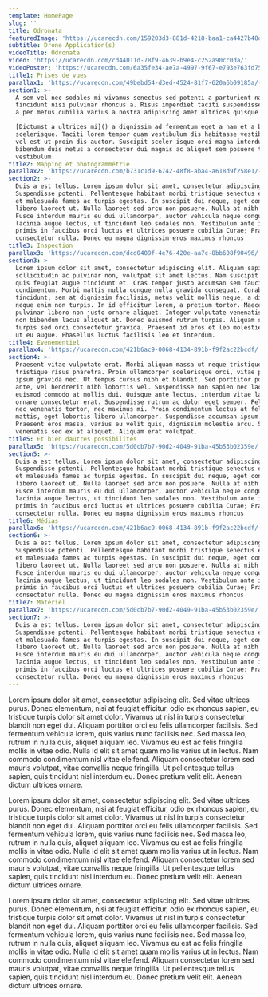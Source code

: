 ```yaml
---
template: HomePage
slug: ''
title: Odronata
featuredImage: 'https://ucarecdn.com/159203d3-881d-4218-baa1-ca4427b48d0d/'
subtitle: Drone Application(s)
videoTitle: Odronata
video: 'https://ucarecdn.com/cd44011d-78f9-4639-b9e4-c252a90cc0da/'
videoPoster: 'https://ucarecdn.com/6a35fe34-ae7a-4997-9f67-e793e763fd75/'
title1: Prises de vues
parallax1: 'https://ucarecdn.com/49bebd54-d3ed-4524-81f7-620a6b09185a/-/resize/1920x/'
section1: >-
  A sem vel nec sodales mi vivamus senectus sed potenti a parturient nascetur
  tincidunt nisi pulvinar rhoncus a. Risus imperdiet taciti suspendisse facilisi
  a per metus cubilia varius a nostra adipiscing amet ultrices quisque ac mi a.

  [Dictumst a ultrices mi]() a dignissim ad fermentum eget a nam et a blandit
  scelerisque. Taciti lorem tempor quam vestibulum dis habitasse vestibulum diam
  vel est ut proin dis auctor. Suscipit sceler isque orci magna interdum vel
  bibendum duis netus a consectetur dui magnis ac aliquet sem posuere tincidunt
  vestibulum.
title2: Mapping et photogrammétrie
parallax2: 'https://ucarecdn.com/b731c1d9-6742-48f8-aba4-a618d9f258e1/-/resize/1920x/'
section2: >-
  Duis a est tellus. Lorem ipsum dolor sit amet, consectetur adipiscing elit.
  Suspendisse potenti. Pellentesque habitant morbi tristique senectus et netus
  et malesuada fames ac turpis egestas. In suscipit dui neque, eget consequat
  libero laoreet ut. Nulla laoreet sed arcu non posuere. Nulla at nibh est.
  Fusce interdum mauris eu dui ullamcorper, auctor vehicula neque congue. Morbi
  lacinia augue lectus, ut tincidunt leo sodales non. Vestibulum ante ipsum
  primis in faucibus orci luctus et ultrices posuere cubilia Curae; Praesent non
  consectetur nulla. Donec eu magna dignissim eros maximus rhoncus
title3: Inspection
parallax3: 'https://ucarecdn.com/dcd0409f-4e76-420e-aa7c-8bb608f90496/'
section3: >-
  Lorem ipsum dolor sit amet, consectetur adipiscing elit. Aliquam sapien ipsum,
  sollicitudin ac pulvinar non, volutpat sit amet lectus. Nam suscipit dui urna,
  quis feugiat augue tincidunt et. Cras tempor justo accumsan sem faucibus
  condimentum. Morbi mattis nulla congue nulla gravida consequat. Curabitur
  tincidunt, sem at dignissim facilisis, metus velit mollis neque, a dignissim
  neque enim non turpis. In id efficitur lorem, a pretium tortor. Maecenas
  pulvinar libero non justo ornare aliquet. Integer vulputate venenatis elit,
  non bibendum lacus aliquet at. Donec euismod rutrum turpis. Aliquam sit amet
  turpis sed orci consectetur gravida. Praesent id eros et leo molestie rhoncus
  ut eu augue. Phasellus luctus facilisis leo et interdum.
title4: Evenementiel
parallax4: 'https://ucarecdn.com/421b6ac9-0068-4134-891b-f9f2ac22bcdf/'
section4: >-
  Praesent vitae vulputate erat. Morbi aliquam massa ut neque tristique, sed
  tristique risus pharetra. Proin ullamcorper scelerisque orci, vitae pretium
  ipsum gravida nec. Ut tempus cursus nibh et blandit. Sed porttitor posuere
  ante, vel hendrerit nibh lobortis vel. Suspendisse non sapien nec lacus
  euismod commodo at mollis dui. Quisque ante lectus, interdum vitae lacus eget,
  ornare consectetur erat. Suspendisse rutrum ac dolor eget semper. Pellentesque
  nec venenatis tortor, nec maximus mi. Proin condimentum lectus at felis
  mattis, eget lobortis libero ullamcorper. Suspendisse accumsan ipsum est.
  Praesent eros massa, varius eu velit quis, dignissim molestie arcu. Sed
  venenatis sed ex at aliquet. Aliquam erat volutpat.
title5: Et bien dautres possibilités
parallax5: 'https://ucarecdn.com/5d0cb7b7-90d2-4049-91ba-45b53b02359e/'
section5: >-
  Duis a est tellus. Lorem ipsum dolor sit amet, consectetur adipiscing elit.
  Suspendisse potenti. Pellentesque habitant morbi tristique senectus et netus
  et malesuada fames ac turpis egestas. In suscipit dui neque, eget consequat
  libero laoreet ut. Nulla laoreet sed arcu non posuere. Nulla at nibh est.
  Fusce interdum mauris eu dui ullamcorper, auctor vehicula neque congue. Morbi
  lacinia augue lectus, ut tincidunt leo sodales non. Vestibulum ante ipsum
  primis in faucibus orci luctus et ultrices posuere cubilia Curae; Praesent non
  consectetur nulla. Donec eu magna dignissim eros maximus rhoncus
title6: Médias
parallax6: 'https://ucarecdn.com/421b6ac9-0068-4134-891b-f9f2ac22bcdf/'
section6: >-
  Duis a est tellus. Lorem ipsum dolor sit amet, consectetur adipiscing elit.
  Suspendisse potenti. Pellentesque habitant morbi tristique senectus et netus
  et malesuada fames ac turpis egestas. In suscipit dui neque, eget consequat
  libero laoreet ut. Nulla laoreet sed arcu non posuere. Nulla at nibh est.
  Fusce interdum mauris eu dui ullamcorper, auctor vehicula neque congue. Morbi
  lacinia augue lectus, ut tincidunt leo sodales non. Vestibulum ante ipsum
  primis in faucibus orci luctus et ultrices posuere cubilia Curae; Praesent non
  consectetur nulla. Donec eu magna dignissim eros maximus rhoncus
title7: Matériel
parallax7: 'https://ucarecdn.com/5d0cb7b7-90d2-4049-91ba-45b53b02359e/'
section7: >-
  Duis a est tellus. Lorem ipsum dolor sit amet, consectetur adipiscing elit.
  Suspendisse potenti. Pellentesque habitant morbi tristique senectus et netus
  et malesuada fames ac turpis egestas. In suscipit dui neque, eget consequat
  libero laoreet ut. Nulla laoreet sed arcu non posuere. Nulla at nibh est.
  Fusce interdum mauris eu dui ullamcorper, auctor vehicula neque congue. Morbi
  lacinia augue lectus, ut tincidunt leo sodales non. Vestibulum ante ipsum
  primis in faucibus orci luctus et ultrices posuere cubilia Curae; Praesent non
  consectetur nulla. Donec eu magna dignissim eros maximus rhoncus
---
```

Lorem ipsum dolor sit amet, consectetur adipiscing elit. Sed vitae ultrices purus. Donec elementum, nisi at feugiat efficitur, odio ex rhoncus sapien, eu tristique turpis dolor sit amet dolor. Vivamus ut nisl in turpis consectetur blandit non eget dui. Aliquam porttitor orci eu felis ullamcorper facilisis. Sed fermentum vehicula lorem, quis varius nunc facilisis nec. Sed massa leo, rutrum in nulla quis, aliquet aliquam leo. Vivamus eu est ac felis fringilla mollis in vitae odio. Nulla id elit sit amet quam mollis varius ut in lectus. Nam commodo condimentum nisl vitae eleifend. Aliquam consectetur lorem sed mauris volutpat, vitae convallis neque fringilla. Ut pellentesque tellus sapien, quis tincidunt nisl interdum eu. Donec pretium velit elit. Aenean dictum ultrices ornare.

Lorem ipsum dolor sit amet, consectetur adipiscing elit. Sed vitae ultrices purus. Donec elementum, nisi at feugiat efficitur, odio ex rhoncus sapien, eu tristique turpis dolor sit amet dolor. Vivamus ut nisl in turpis consectetur blandit non eget dui. Aliquam porttitor orci eu felis ullamcorper facilisis. Sed fermentum vehicula lorem, quis varius nunc facilisis nec. Sed massa leo, rutrum in nulla quis, aliquet aliquam leo. Vivamus eu est ac felis fringilla mollis in vitae odio. Nulla id elit sit amet quam mollis varius ut in lectus. Nam commodo condimentum nisl vitae eleifend. Aliquam consectetur lorem sed mauris volutpat, vitae convallis neque fringilla. Ut pellentesque tellus sapien, quis tincidunt nisl interdum eu. Donec pretium velit elit. Aenean dictum ultrices ornare.

Lorem ipsum dolor sit amet, consectetur adipiscing elit. Sed vitae ultrices purus. Donec elementum, nisi at feugiat efficitur, odio ex rhoncus sapien, eu tristique turpis dolor sit amet dolor. Vivamus ut nisl in turpis consectetur blandit non eget dui. Aliquam porttitor orci eu felis ullamcorper facilisis. Sed fermentum vehicula lorem, quis varius nunc facilisis nec. Sed massa leo, rutrum in nulla quis, aliquet aliquam leo. Vivamus eu est ac felis fringilla mollis in vitae odio. Nulla id elit sit amet quam mollis varius ut in lectus. Nam commodo condimentum nisl vitae eleifend. Aliquam consectetur lorem sed mauris volutpat, vitae convallis neque fringilla. Ut pellentesque tellus sapien, quis tincidunt nisl interdum eu. Donec pretium velit elit. Aenean dictum ultrices ornare.
